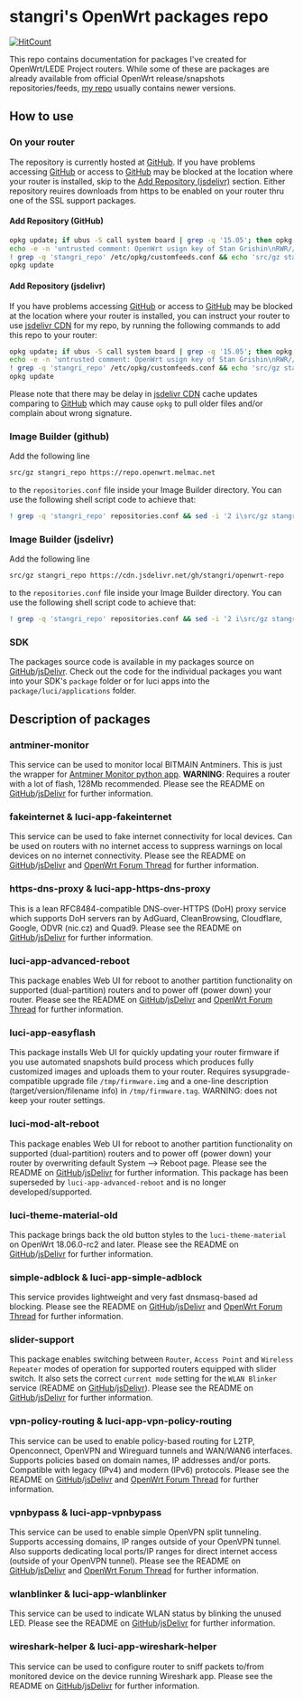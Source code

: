 # stangri's OpenWrt packages repo

[![HitCount](http://hits.dwyl.com/stangri/docs.openwrt.melmac.net.svg)](http://hits.dwyl.com/stangri/docs.openwrt.melmac.net)

This repo contains documentation for packages I've created for OpenWrt/LEDE Project routers. While some of these are packages are already available from official OpenWrt release/snapshots repositories/feeds, [my repo](https://repo.openwrt.melmac.net) usually contains newer versions.

## How to use

### On your router

The repository is currently hosted at [GitHub](https://github.com). If you have problems accessing [GitHub](https://github.com) or access to [GitHub](https://github.com) may be blocked at the location where your router is installed, skip to the [Add Repository (jsdelivr)](#add-repository-jsdelivr) section. Either repository reuires downloads from https to be enabled on your router thru one of the SSL support packages.

#### Add Repository (GitHub)

```sh
opkg update; if ubus -S call system board | grep -q '15.05'; then opkg install ca-certificates wget libopenssl; else opkg install uclient-fetch libustream-mbedtls ca-bundle ca-certificates; fi
echo -e -n 'untrusted comment: OpenWrt usign key of Stan Grishin\nRWR//HUXxMwMVnx7fESOKO7x8XoW4/dRidJPjt91hAAU2L59mYvHy0Fa\n' > /etc/opkg/keys/7ffc7517c4cc0c56
! grep -q 'stangri_repo' /etc/opkg/customfeeds.conf && echo 'src/gz stangri_repo https://repo.openwrt.melmac.net' >> /etc/opkg/customfeeds.conf
opkg update
```

#### Add Repository (jsdelivr)

If you have problems accessing [GitHub](https://github.com) or access to [GitHub](https://github.com) may be blocked at the location where your router is installed, you can instruct your router to use [jsdelivr CDN](https://jsdelivr.com) for my repo, by running the following commands to add this repo to your router:

```sh
opkg update; if ubus -S call system board | grep -q '15.05'; then opkg install ca-certificates wget libopenssl; else opkg install uclient-fetch libustream-mbedtls ca-bundle ca-certificates; fi
echo -e -n 'untrusted comment: OpenWrt usign key of Stan Grishin\nRWR//HUXxMwMVnx7fESOKO7x8XoW4/dRidJPjt91hAAU2L59mYvHy0Fa\n' > /etc/opkg/keys/7ffc7517c4cc0c56
! grep -q 'stangri_repo' /etc/opkg/customfeeds.conf && echo 'src/gz stangri_repo https://cdn.jsdelivr.net/gh/stangri/repo.openwrt.melmac.net' >> /etc/opkg/customfeeds.conf
opkg update
```

Please note that there may be delay in [jsdelivr CDN](https://jsdelivr.com) cache updates comparing to [GitHub](https://github.com) which may cause `opkg` to pull older files and/or complain about wrong signature.

### Image Builder (github)

Add the following line

```sh
src/gz stangri_repo https://repo.openwrt.melmac.net
```

to the ```repositories.conf``` file inside your Image Builder directory. You can use the following shell script code to achieve that:

```sh
! grep -q 'stangri_repo' repositories.conf && sed -i '2 i\src/gz stangri_repo repo.openwrt.melmac.net' repositories.conf
```

### Image Builder (jsdelivr)

Add the following line

```sh
src/gz stangri_repo https://cdn.jsdelivr.net/gh/stangri/openwrt-repo
```

to the ```repositories.conf``` file inside your Image Builder directory. You can use the following shell script code to achieve that:

```sh
! grep -q 'stangri_repo' repositories.conf && sed -i '2 i\src/gz stangri_repo https://cdn.jsdelivr.net/gh/stangri/openwrt-repo' repositories.conf
```

### SDK

The packages source code is available in my packages source on [GitHub](https://github.com/stangri/source.openwrt.melmac.net)/[jsDelivr](https://cdn.jsdelivr.net/gh/stangri/source.openwrt.melmac.net/). Check out the code for the individual packages you want into your SDK's ```package``` folder or for luci apps into the ```package/luci/applications``` folder.

## Description of packages

### antminer-monitor

This service can be used to monitor local BITMAIN Antminers. This is just the wrapper for [Antminer Monitor python app](https://github.com/anselal/antminer-monitor). **WARNING**: Requires a router with a lot of flash, 128Mb recommended. Please see the README on [GitHub](https://github.com/stangri/openwrt_packages/blob/master/antminer-monitor/files/README.md)/[jsDelivr](https://cdn.jsdelivr.net/gh/stangri/openwrt_packages/antminer-monitor/files/README.md) for further information.

### fakeinternet & luci-app-fakeinternet

This service can be used to fake internet connectivity for local devices.
Can be used on routers with no internet access to suppress warnings on local devices on no internet connectivity. Please see the README on [GitHub](https://github.com/stangri/openwrt_packages/blob/master/fakeinternet/files/README.md)/[jsDelivr](https://cdn.jsdelivr.net/gh/stangri/openwrt_packages/fakeinternet/files/README.md) and [OpenWrt Forum Thread](https://forum.openwrt.org/t/fakeinternet-service-package-wip/924) for further information.

### https-dns-proxy & luci-app-https-dns-proxy

This is a lean RFC8484-compatible DNS-over-HTTPS (DoH) proxy service which supports DoH servers ran by AdGuard, CleanBrowsing, Cloudflare, Google, ODVR (nic.cz) and Quad9. Please see the README on [GitHub](https://github.com/stangri/openwrt_packages/blob/master/https-dns-proxy/files/README.md)/[jsDelivr](https://cdn.jsdelivr.net/gh/stangri/openwrt_packages/https-dns-proxy/files/README.md) for further information.

### luci-app-advanced-reboot

This package enables Web UI for reboot to another partition functionality on supported (dual-partition) routers and to power off (power down) your router. Please see the README on [GitHub](https://github.com/stangri/openwrt_packages/blob/master/luci-app-advanced-reboot/README.md)/[jsDelivr](https://cdn.jsdelivr.net/gh/stangri/openwrt_packages/luci-app-advanced-reboot/files/README.md) and [OpenWrt Forum Thread](https://forum.openwrt.org/t/web-ui-to-reboot-to-another-partition-for-dual-partition-routers/3423) for further information.

### luci-app-easyflash

This package installs Web UI for quickly updating your router firmware if you use automated snapshots build process which produces fully customized images and uploads them to your router. Requires sysupgrade-compatible upgrade file ```/tmp/firmware.img``` and a one-line description (target/version/filename info) in ```/tmp/firmware.tag```. WARNING: does not keep your router settings.

### luci-mod-alt-reboot

This package enables Web UI for reboot to another partition functionality on supported (dual-partition) routers and to power off (power down) your router by overwriting default System --> Reboot page. Please see the README on [GitHub](https://github.com/stangri/openwrt_packages/blob/master/luci-mod-alt-reboot/README.md)/[jsDelivr](https://cdn.jsdelivr.net/gh/stangri/openwrt_packages/luci-mod-alt-reboot/files/README.md) for further information. This package has been superseded by ```luci-app-advanced-reboot``` and is no longer developed/supported.

### luci-theme-material-old

This package brings back the old button styles to the ```luci-theme-material``` on OpenWrt 18.06.0-rc2 and later. Please see the README on [GitHub](https://github.com/stangri/openwrt_packages/blob/master/luci-theme-material-old/README.md)/[jsDelivr](https://cdn.jsdelivr.net/gh/stangri/openwrt_packages/luci-theme-material-old/files/README.md) for further information.

### simple-adblock & luci-app-simple-adblock

This service provides lightweight and very fast dnsmasq-based ad blocking. Please see the README on [GitHub](https://github.com/stangri/openwrt_packages/blob/master/simple-adblock/files/README.md)/[jsDelivr](https://cdn.jsdelivr.net/gh/stangri/openwrt_packages/simple-adblock/files/README.md) and [OpenWrt Forum Thread](https://forum.openwrt.org/t/simple-adblock-fast-lightweight-and-fully-uci-luci-configurable-ad-blocking/1327) for further information.

### slider-support

This package enables switching between ```Router```, ```Access Point``` and ```Wireless Repeater``` modes of operation for supported routers equipped with slider switch. It also sets the correct ```current mode``` setting for the ```WLAN Blinker``` service (README on [GitHub](https://github.com/stangri/openwrt_packages/blob/master/wlanblinker/files/README.md)/[jsDelivr](https://cdn.jsdelivr.net/gh/stangri/openwrt_packages/wlanblinker/files/README.md)). Please see the README on [GitHub](https://github.com/stangri/openwrt_packages/blob/master/slider-support/files/README.md)/[jsDelivr](https://cdn.jsdelivr.net/gh/stangri/openwrt_packages/slider-support/files/README.md) for further information.

### vpn-policy-routing & luci-app-vpn-policy-routing

This service can be used to enable policy-based routing for L2TP, Openconnect, OpenVPN and Wireguard tunnels and WAN/WAN6 interfaces. Supports policies based on domain names, IP addresses and/or ports. Compatible with legacy (IPv4) and modern (IPv6) protocols. Please see the README on [GitHub](https://github.com/stangri/openwrt_packages/blob/master/vpn-policy-routing/files/README.md)/[jsDelivr](https://cdn.jsdelivr.net/gh/stangri/openwrt_packages/vpn-policy-routing/files/README.md) and [OpenWrt Forum Thread](https://forum.openwrt.org/t/vpn-policy-based-routing-web-ui-discussion/10389) for further information.

### vpnbypass & luci-app-vpnbypass

This service can be used to enable simple OpenVPN split tunneling. Supports accessing domains, IP ranges outside of your OpenVPN tunnel. Also supports dedicating local ports/IP ranges for direct internet access (outside of your OpenVPN tunnel). Please see the README on [GitHub](https://github.com/stangri/openwrt_packages/blob/master/vpnbypass/files/README.md)/[jsDelivr](https://cdn.jsdelivr.net/gh/stangri/openwrt_packages/vpnbypass/files/README.md) and [OpenWrt Forum Thread](https://forum.openwrt.org/t/vpn-bypass-split-tunneling-service-luci-ui/1106/12) for further information.

### wlanblinker & luci-app-wlanblinker

This service can be used to indicate WLAN status by blinking the unused LED. Please see the README on [GitHub](https://github.com/stangri/openwrt_packages/blob/master/wlanblinker/files/README.md)/[jsDelivr](https://cdn.jsdelivr.net/gh/stangri/openwrt_packages/wlanblinker/files/README.md) for further information.

### wireshark-helper & luci-app-wireshark-helper

This service can be used to configure router to sniff packets to/from monitored device on the device running Wireshark app. Please see the README on [GitHub](https://github.com/stangri/openwrt_packages/blob/master/wireshark-helper/files/README.md)/[jsDelivr](https://cdn.jsdelivr.net/gh/stangri/openwrt_packages/wireshark-helper/files/README.md) for further information.

